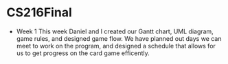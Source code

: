 # CS216Final

- Week 1
This week Daniel and I created our Gantt chart, UML diagram, game rules, and designed game flow. We have planned out days we can meet to work on the program, and designed a schedule that allows for us to get progress on the card game efficently.
